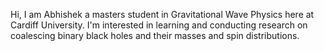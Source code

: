 Hi, I am Abhishek a masters student in Gravitational Wave Physics here at Cardiff University. 
I'm interested in learning and conducting research on coalescing binary black holes and their masses and spin distributions.


